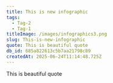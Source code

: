 ```yaml
---
title: This is new infographic
tags:
  - Tag-2
  - Tag-1
titleImage: /images/infographics3.png
slug: This-is-new-infographic
quote: This is beautiful quote
db_id: 685a822613c5b7aa21798c89
createdAt: 2025-06-24T11:14:48.725Z
---
```


This is beautiful quote
